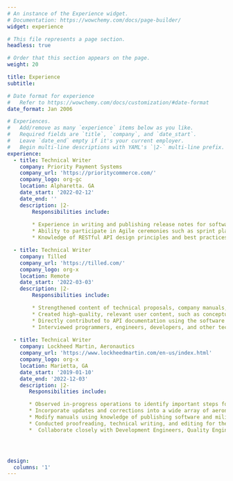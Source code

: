 ```yaml
---
# An instance of the Experience widget.
# Documentation: https://wowchemy.com/docs/page-builder/
widget: experience

# This file represents a page section.
headless: true

# Order that this section appears on the page.
weight: 20

title: Experience
subtitle:

# Date format for experience
#   Refer to https://wowchemy.com/docs/customization/#date-format
date_format: Jan 2006

# Experiences.
#   Add/remove as many `experience` items below as you like.
#   Required fields are `title`, `company`, and `date_start`.
#   Leave `date_end` empty if it's your current employer.
#   Begin multi-line descriptions with YAML's `|2-` multi-line prefix.
experience:
  - title: Technical Writer
    company: Priority Payment Systems
    company_url: 'https://prioritycommerce.com/'
    company_logo: org-gc
    location: Alpharetta. GA
    date_start: '2022-02-12'
    date_end: ''
    description: |2-
        Responsibilities include:
        
        * Experience in writing and publishing release notes for software or hardware products
        * Ability to participate in Agile ceremonies such as sprint planning, daily stand-ups, sprint retrospectives, and demos
        * Knowledge of RESTful API design principles and best practices

  - title: Technical Writer
    company: Tilled
    company_url: 'https://tilled.com/'
    company_logo: org-x
    location: Remote
    date_start: '2022-03-03'
    description: |2- 
        Responsibilities include:

        * Strengthened content of technical proposals, company manuals, employee forms, and contract deliverables in collaboration with marketing and operations departments
        * Created high-quality, relevant user content, such as conceptual summaries, task-based tasks, best practices, APIs, technical reference materials, and knowledge-base articles
        * Directly contributed to API documentation using the software version control system Git
        * Interviewed programmers, engineers, developers, and other technical personnel. Reads previous documentation and design notes, and uses computer-based training or company technical products to gather and research complex technical information for use in complex documentation
  
  - title: Technical Writer
    company: Lockheed Martin, Aeronautics  
    company_url: 'https://www.lockheedmartin.com/en-us/index.html'
    company_logo: org-x
    location: Marietta, GA
    date_start: '2019-01-10'
    date_end: '2022-12-03'
    description: |2- 
       Responsibilities include:

       * Observed in-progress operations to identify important steps for technical instructions
       * Incorporate updates and corrections into a wide array of aeronautics manuals
       * Modify manuals using knowledge of publishing software and military specifications
       * Conducted proofreading, technical writing, and editing for the development of user manuals, business proposals, white papers, and reports for an industry-leading aerospace company
       *  Collaborate closely with Development Engineers, Quality Engineers, Product Management, Release Managers, and Co-writers




design:
  columns: '1'
---
```

